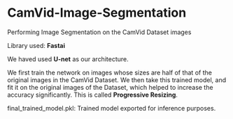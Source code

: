 # CamVid-Image-Segmentation
 Performing Image Segmentation on the CamVid Dataset images
 
 Library used: **Fastai**
 
 We haved used **U-net** as our architecture.
 
 We first train the network on images whose sizes are half of that of the original images in the CamVid Dataset. We then take this trained model, and fit it  on the original images of the Dataset, which helped to increase the accuracy significantly. This is called **Progressive Resizing**.

final_trained_model.pkl: Trained model exported for inference purposes.
